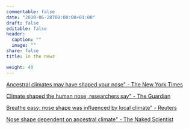 ```yaml
---
commentable: false
date: "2018-06-28T00:00:00+01:00"
draft: false
editable: false
header:
  caption: ""
  image: ""
share: false
title: In the news

weight: 40
---
```


[Ancestral climates may have shaped your nose" - The New York Times](https://www.nytimes.com/2017/03/16/science/ancestral-climates-may-have-shaped-your-nose.html)

[Climate shaped the human nose, researchers say" - The Guardian](https://www.theguardian.com/science/2017/mar/16/climate-shaped-the-human-nose-researchers-say)

[Breathe easy: nose shape was influenced by local climate" - Reuters](https://www.reuters.com/article/us-science-nose/breathe-easy-nose-shape-was-influenced-by-local-climate-idUSKBN16N2Q3)

[Nose shape dependent on ancestral climate" - The Naked Scientist](https://www.thenakedscientists.com/articles/science-news/nose-shape-dependent-ancestral-climate)
